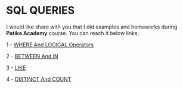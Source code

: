 # SQL QUERIES

I would like share with you that I did examples and homeworks during **Patika Academy** course. You can reach it below links;

1 - 
[WHERE And LOGICAL Operators](https://github.com/alperengokbak/SQLQueries/blob/main/Homework1.md)

2 -
[BETWEEN And IN](https://github.com/alperengokbak/SQLQueries/blob/main/Homework2.md)

3 -
[LIKE](https://github.com/alperengokbak/SQLQueries/blob/main/Homewrok3.md)

4 -
[DISTINCT And COUNT](https://github.com/alperengokbak/SQLQueries/blob/main/Homework4.md)
